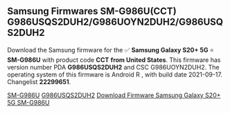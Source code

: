 <h2>Samsung Firmwares SM-G986U(CCT) G986USQS2DUH2/G986UOYN2DUH2/G986USQS2DUH2</h2>
Download the Samsung firmware for the ✅ <strong>Samsung Galaxy S20+ 5G </strong> ⭐ <strong>SM-G986U</strong> with product code <strong>CCT</strong> <strong> from United States</strong>. This firmware has version number PDA <strong>G986USQS2DUH2</strong> and CSC G986UOYN2DUH2. The operating system of this firmware is Android R , with build date 2021-09-17. Changelist <strong>22299651</strong>.


[SM-G986U](https://samfirm.shop/samsung/model/SM-G986U)
[G986USQS2DUH2](https://samfirm.shop/samsung/pda/G986USQS2DUH2)
[Download Firmware Samsung Galaxy S20+ 5G SM-G986U](https://samfirm.shop/samsung/firmware/458446)
